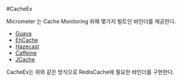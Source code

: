 #CacheEx

Micrometer 는 Cache Monitoring 위해 몇가지 빌트인 바인더를 제공한다. 
* [Guava](https://github.com/micrometer-metrics/micrometer/blob/master/micrometer-core/src/main/java/io/micrometer/core/instrument/binder/cache/GuavaCacheMetrics.java#L31)
* [EhCache](https://github.com/micrometer-metrics/micrometer/blob/master/micrometer-core/src/main/java/io/micrometer/core/instrument/binder/cache/EhCache2Metrics.java#L28)
* [Hazecast](https://github.com/micrometer-metrics/micrometer/blob/master/micrometer-core/src/main/java/io/micrometer/core/instrument/binder/cache/HazelcastCacheMetrics.java#L27)
* [Caffeine](https://github.com/micrometer-metrics/micrometer/blob/master/micrometer-core/src/main/java/io/micrometer/core/instrument/binder/cache/CaffeineCacheMetrics.java#L42)
* [JCache](https://github.com/micrometer-metrics/micrometer/blob/master/micrometer-core/src/main/java/io/micrometer/core/instrument/binder/cache/JCacheMetrics.java)

CacheEx는 위와 같은 방식으로 RedisCache에 필요한 바인더를 구현한다.



